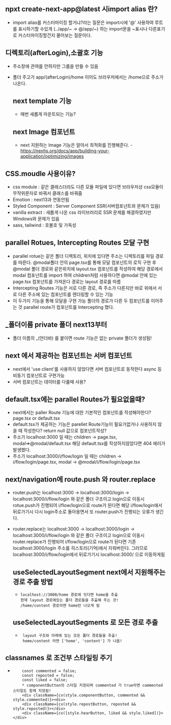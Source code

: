 ## npxt create-next-app@latest 시import alias 란?

- import alias를 커스터마이징 할거냐?라는 질문은 import시에 '@' 사용하여 루트를 표시하기할 수있게 (../app/~ -> @/app/~)
  하는 import문을 ~표시나 다른표기로 커스터마이징할건지 물어보는 질문이다.

## 디렉토리(afterLogin),소괄호 기능

- 주소창에 관여를 안하지만 그룹을 만들 수 있음
- 폴더 주고가 app/(afterLogin)/home 이어도
  브라우저에서는 /home으로 주소가 나온다.

  ## next template 기능

  - 매번 새롭게 마운트되는 기능?

  ## next Image 컴포넌트

  - next 지원하는 Image 기능은 알아서 최적화를 진행해준다. -https://nextjs.org/docs/app/building-your-application/optimizing/images

## CSS.moudle 사용이유?

- css module : 같은 클래스더라도 다른 모듈 파일에 있다면 브라우저상 css모듈이 무작위문자로 바꿔서 클래스를 바꿔줌
- Emotion : next13과 연동안됨
- Styled Component : Server Component SSR(서버컴포넌트와 문제가 있음)
- vanilla extract : 새롭게 나온 css 라이브러리로 SSR 문제를 해결하였지만 Windows와 문제가 있음
- sass, tailwind : 호불호 및 가독성

## parallel Rotues, Intercepting Routes 모달 구현

- parallel rotue는 같은 폴더 디렉토리, 위치에
  있다면 주소는 디렉토리를 파일 경로를 따른다.
  @modal폴더 안의 page.tsx를 통해 모달 컴포넌트의 로직 구현 후
  @modal 폴더 경로와 같은위치에 layout.tsx 컴포넌트를 작성하여
  해당 경로에서 modal 컴포넌트를 import 하여 children처럼 사용하다면
  @modal 안에 있는 page.tsx 컴포넌트를 가져온다 경로는 layout 경로를 따름
- Intercepting Routes 기능은 서로 다른 경로, 즉 주소가 다른지만
  바로 위에서 서로 다른 주소에 있는 컴포넌트를 렌더링할 수 있는 기능
- 이 두가지 기능을 통해 모달을 구현 가능
  폴더의 경로가 다른 두 컴포넌트를 이어주는 것
  parallel route가 컴포넌트를 Intercepting 했다.

## \_폴더이름 private 폴더 next13부터

- 폴더 이름의 \_(언더바) 를 붙이면 route 기능은 없는 private 폴더가 생성됨!

## next 에서 제공하는 컴포넌트는 서버 컴포넌트

- next에서 'use client'를 사용하지 않았다면 서버 컴포넌트로 동작한다
  async 등 비동기 컴포넌트로 구현가능
- 서버 컴포넌트는 데이터를 다룰때 사용?

## default.tsx에는 parallel Routes가 필요없을때?

- next에서는 paller Route 기능에 대한 기본적인 컴포넌트를 작성해야한다? page.tsx or default.tsx
- default.tsx가 제공하는 기능은 parellet Route기능이 필요가없거나 사용하지 않을 때 작성한다? return null 값으로 컴포넌트작성?
- 주소가 localhost:3000 일 때는 children -> page.tsx, modal=>@modal/default.tsx
  해당 default.tsx를 작성하지않았다면 404 에러가 발생했다.
- 주소가 localhost:3000/i/flow/login 일 때는 children -> i/flow/login/page.tsx, modal -> @modal/i/flow/login/page.tsx

## next/navigation에 route.push 와 router.replace

- router.push는 localhost:3000 -> localhost:3000/login -> localhost:3000/i/flow/login
  와 같은 폴더 구조이고 login으로 이동시 rotue.push가 진행되어 i/flow/login으로 route가 된다면
  해당 i/flow/login애서 뒤로가기시 다시 login주소로 돌아옹면서 또 router.push가 진행되는 오류가 생긴다.

- router.replace는 localhost:3000 -> localhost:3000/login -> localhost:3000/i/flow/login
  와 같은 폴더 구조이고 login으로 이동시 router.replace가 진행되어 i/flow/login으로 route가 된다면
  기존 localhost:3000/login 주소를 히스토리(기억)에서 지워버린다. 그러므로 localhost:3000/i/flow/login에서 뒤로가기시 localhost:3000/ 으로 이동하게됨

  ## useSelectedLayoutSegment next에서 지원해주는 경로 추출 방법
  -     localhost://3000/home 경로에 잇다면 home을 추출
        현재 layout 경로에있는 폴더 경로들을 추출해 주는 것!
        /home/content 경로라면 home만 나오게 됨
  ## useSelectedLayoutSegments 로 모든 경로 추출
  -      layout 구조와 아래에 있는 모든 폴더 경로들을 추출!
         home/content 라면 ['home', 'content'] 가 나옴!
  
## classnames 로 조건부 스타일링 주기

-         const commented = false; 
          const reposted = false;
          const liked = false; 
          * componentButton의 스타일 지정되며 commented 가 true라면 commented 스타일도 함께 지정됨!
          <div className={cx(style.componentButton, commented && style.commented)}><div>
          <div className={cx(style.repostButton, reposted && style.reposted)}></div>
          <div className={cx([style.hearButton, liked && style.liked])}></div>
          
